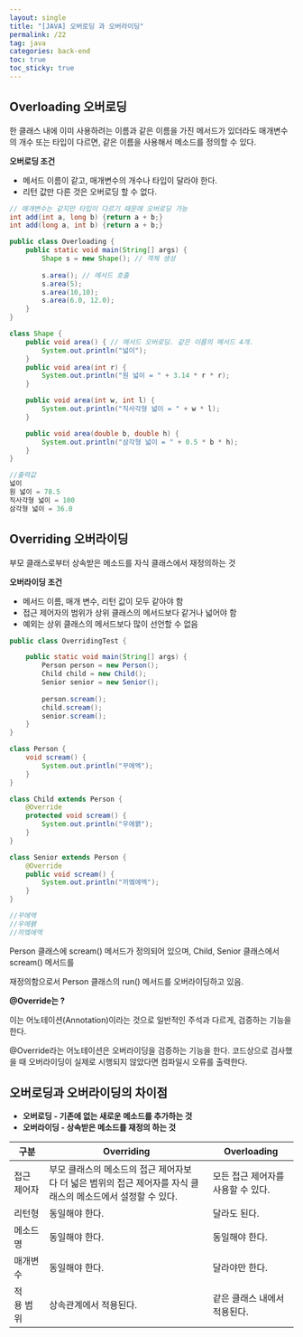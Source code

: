 ```yaml
---
layout: single
title: "[JAVA] 오버로딩 과 오버라이딩"
permalink: /22
tag: java
categories: back-end
toc: true
toc_sticky: true
---
```


## Overloading 오버로딩

한 클래스 내에 이미 사용하려는 이름과 같은 이름을 가진 메서드가 있더라도 매개변수의 개수 또는 타입이 다르면, 같은 이름을 사용해서 메소드를 정의할 수 있다.


**오버로딩 조건**

- 메서드 이름이 같고, 매개변수의 개수나 타입이 달라야 한다.
- 리턴 값만 다른 것은 오버로딩 할 수 없다.

```java
// 매개변수는 같지만 타입이 다르기 때문에 오버로딩 가능
int add(int a, long b) {return a + b;}
int add(long a, int b) {return a + b;}
```

```java
public class Overloading {
    public static void main(String[] args) {
        Shape s = new Shape(); // 객체 생성
 
        s.area(); // 메서드 호출
        s.area(5);
        s.area(10,10);
        s.area(6.0, 12.0);
    }
}

class Shape {
    public void area() { // 메서드 오버로딩. 같은 이름의 메서드 4개.
        System.out.println("넓이");
    }
    public void area(int r) {
        System.out.println("원 넓이 = " + 3.14 * r * r);
    }

    public void area(int w, int l) {
        System.out.println("직사각형 넓이 = " + w * l);
    }

    public void area(double b, double h) {
        System.out.println("삼각형 넓이 = " + 0.5 * b * h);
    }
}

//출력값
넓이
원 넓이 = 78.5
직사각형 넓이 = 100
삼각형 넓이 = 36.0
```

## Overriding 오버라이딩

부모 클래스로부터 상속받은 메소드를 자식 클래스에서 재정의하는 것


**오버라이딩 조건**

- 메서드 이름, 매개 변수, 리턴 값이 모두 같아야 함
- 접근 제어자의 범위가 상위 클래스의 메서드보다 같거나 넓어야 함
- 예외는 상위 클래스의 메서드보다 많이 선언할 수 없음

```java
public class OverridingTest {

	public static void main(String[] args) {
		Person person = new Person();
		Child child = new Child();
		Senior senior = new Senior();
		
		person.scream();
		child.scream();
		senior.scream();
	}
}

class Person {
	void scream() {
		System.out.println("꾸에엑");
	}
}

class Child extends Person {
	@Override
	protected void scream() {
		System.out.println("우에왥");
	}
}

class Senior extends Person {
	@Override
	public void scream() {
		System.out.println("끼엨에엑");
	}
}

//꾸에엑
//우에왥
//끼엨에엑
```

Person 클래스에 scream() 메서드가 정의되어 있으며, Child, Senior 클래스에서 scream() 메서드를 

재정의함으로서 Person 클래스의 run() 메서드를 오버라이딩하고 있음.

**@Override는 ?**

이는 어노테이션(Annotation)이라는 것으로 일반적인 주석과 다르게, 검증하는 기능을 한다.

@Override라는 어노테이션은 오버라이딩을 검증하는 기능을 한다.
코드상으로 검사했을 때 오버라이딩이 실제로 시행되지 않았다면 컴파일시 오류를 출력한다.


## 오버로딩과 오버라이딩의 차이점

- **오버로딩 - 기존에 없는 새로운 메소드를 추가하는 것**
- **오버라이딩 - 상속받은 메소드를 재정의 하는 것**

| 구분 | Overriding | Overloading |
| --- | --- | --- |
| 접근 제어자 | 부모 클래스의 메소드의 접근 제어자보다 더 넓은 범위의 접근 제어자를 자식 클래스의 메소드에서 설정할 수 있다. | 모든 접근 제어자를 사용할 수 있다. |
| 리턴형 | 동일해야 한다. | 달라도 된다. |
| 메소드명 | 동일해야 한다. | 동일해야 한다. |
| 매개변수 | 동일해야 한다. | 달라야만 한다. |
| 적용 범위 | 상속관계에서 적용된다. | 같은 클래스 내에서 적용된다. |
